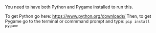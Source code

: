 You need to have both Python and Pygame installed to run this.

To get Python go here: 
https://www.python.org/downloads/
Then, to get Pygame go to the terminal or commmand prompt and type: 
```pip install pygame```
